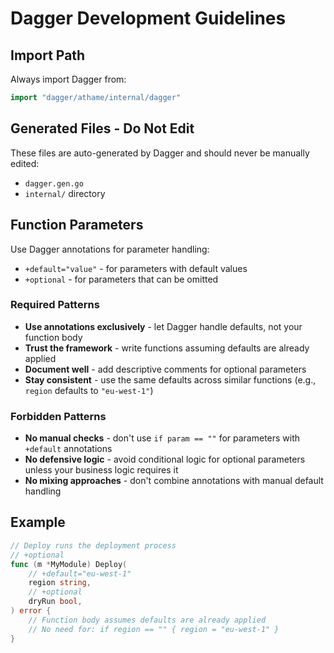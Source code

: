 # Dagger Development Guidelines

## Import Path

Always import Dagger from:
```go
import "dagger/athame/internal/dagger"
```

## Generated Files - Do Not Edit

These files are auto-generated by Dagger and should never be manually edited:

- `dagger.gen.go`
- `internal/` directory

## Function Parameters

Use Dagger annotations for parameter handling:

- `+default="value"` - for parameters with default values
- `+optional` - for parameters that can be omitted

### Required Patterns

- **Use annotations exclusively** - let Dagger handle defaults, not your function body
- **Trust the framework** - write functions assuming defaults are already applied
- **Document well** - add descriptive comments for optional parameters
- **Stay consistent** - use the same defaults across similar functions (e.g., `region` defaults to `"eu-west-1"`)

### Forbidden Patterns

- **No manual checks** - don't use `if param == ""` for parameters with `+default` annotations
- **No defensive logic** - avoid conditional logic for optional parameters unless your business logic requires it
- **No mixing approaches** - don't combine annotations with manual default handling

## Example

```go
// Deploy runs the deployment process
// +optional
func (m *MyModule) Deploy(
    // +default="eu-west-1"
    region string,
    // +optional
    dryRun bool,
) error {
    // Function body assumes defaults are already applied
    // No need for: if region == "" { region = "eu-west-1" }
}
```
